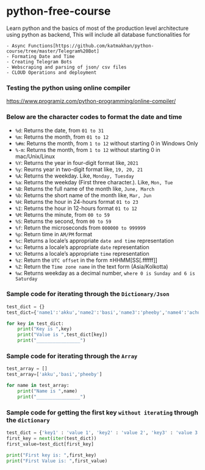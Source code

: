 # python-free-course
Learn python and the basics of most of the production level architecture using python as backend, This will include all database functionalities for

	- Async Functions[https://github.com/katmakhan/python-course/tree/master/Telegram%20Bot]
	- Formating Date and Time
	- Creating Telegram Bots
	- Webscraping and parsing of json/ csv files
	- CLOUD Operations and deployment

### Testing the python using online compiler
https://www.programiz.com/python-programming/online-compiler/

### Below are the character codes to format the date and time

- `%d`: Returns the date, from `01 to 31`
- `%m`: Returns the month, from `01 to 12`
- `%#m`: Returns the month, from `1 to 12` without starting 0 in Windows Only
- `%-m`: Returns the month, from `1 to 12` without starting 0 in mac/Unix/Linux
- `%Y`: Returns the year in four-digit format like, `2021`
- `%y`: Reurns year in two-digit format like, `19, 20, 21`
- `%A`: Returns the weekday. Like, `Monday, Tuesday`
- `%a`: Returns the weekday (First three character.). Like, `Mon, Tue`
- `%B`: Returns the full name of the month like, `June, March`
- `%b`: Returns the short name of the month like, `Mar, Jun`
- `%H`: Returns the hour in 24-hours format `01 to 23`
- `%I`: Returns the hour in 12-hours format `01 to 12`
- `%M`: Returns the minute, from `00 to 59`
- `%S`: Returns the second, from `00 to 59`
- `%f`: Return the microseconds from `000000 to 999999`
- `%p`: Return time in `AM/PM` format
- `%c`: Returns a locale’s appropriate `date and time` representation
- `%x`: Returns a locale’s appropriate `date` representation
- `%X`: Returns a locale’s appropriate `time` representation
- `%z`: Return the `UTC offset` in the form ±HHMM[SS[.ffffff]]
- `%Z`: Return the `Time zone name` in the text form (Asia/Kolkotta)
- `%w`: Returns weekday as a decimal number, `where 0 is Sunday and 6 is Saturday`


### Sample code for iterating through the `Dictionary/Json`
```python
test_dict = {}
test_dict={'name1':'akku','name2':'basi','name3':'pheeby','name4':'achumon'}

for key in test_dict:
	print("Key is ",key)
	print("Value is ",test_dict[key])
	print("________________")
```

### Sample code for iterating through the `Array`
```python
test_array = []
test_array=['akku','basi','pheeby']

for name in test_array:
	print("Name is ",name)
	print("________________")
```

### Sample code for getting the first key `without iterating` through the `dictionary`
```python
test_dict = {'key1' : 'value 1', 'key2' : 'value 2', 'key3' : 'value 3'}
first_key = next(iter(test_dict))
first_value=test_dict[first_key]

print("First key is: ",first_key)
print("First Value is: ",first_value)
```

